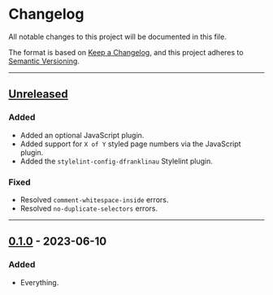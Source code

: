 # Changelog

All notable changes to this project will be documented in this file.

The format is based on [Keep a Changelog](https://keepachangelog.com/en/1.0.0/),
and this project adheres to [Semantic
Versioning](https://semver.org/spec/v2.0.0.html).

--------------------------------------------------------------------------------

## [Unreleased]

### Added

- Added an optional JavaScript plugin.
- Added support for `X of Y` styled page numbers via the JavaScript plugin.
- Added the `stylelint-config-dfranklinau` Stylelint plugin.

### Fixed

- Resolved `comment-whitespace-inside` errors.
- Resolved `no-duplicate-selectors` errors.

--------------------------------------------------------------------------------

## [0.1.0] - 2023-06-10

### Added

- Everything.

[Unreleased]: https://github.com/dfranklinau/website-generator/compare/v0.1.0...HEAD
[0.1.0]: https://github.com/dfranklinau/website-generator/releases/tag/v0.1.0
